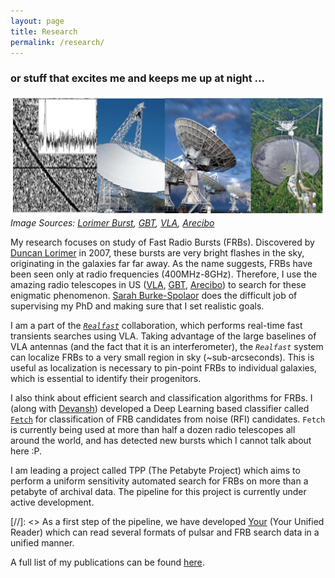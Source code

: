 ```yaml
---
layout: page
title: Research
permalink: /research/
---
```


### or stuff that excites me and keeps me up at night ... 

![](/images/research.png)
_Image Sources: [Lorimer Burst](http://astronomy.swin.edu.au/cosmos/F/Fast+Radio+Bursts), [GBT](https://public.nrao.edu/telescopes/gbt/), [VLA](https://public.nrao.edu/telescopes/vla/), [Arecibo](https://en.wikipedia.org/wiki/Arecibo_Observatory)_

My research focuses on study of Fast Radio Bursts (FRBs). Discovered by [Duncan Lorimer](https://physics.wvu.edu/faculty-and-staff/faculty/duncan-lorimer) in 2007, these bursts are very bright flashes in the sky, originating in the galaxies far far away. As the name suggests, FRBs have been seen only at radio frequencies (400MHz-8GHz). Therefore, I use the amazing radio telescopes in US ([VLA](http://www.vla.nrao.edu/), [GBT](https://greenbankobservatory.org/science/telescopes/gbt/), [Arecibo](https://www.naic.edu/ao/new-landing)) to search for these enigmatic phenomenon. [Sarah Burke-Spolaor](https://sarahspolaor.faculty.wvu.edu/) does the difficult job of supervising my PhD and making sure that I set realistic goals. 

I am a part of the [*`Realfast`*](http://realfast.io/) collaboration, which performs real-time fast transients searches using VLA. Taking advantage of the large baselines of VLA antennas (and the fact that it is an interferometer), the *`Realfast`* system can localize FRBs to a very small region in sky (~sub-arcseconds). This is useful as localization is necessary to pin-point FRBs to individual galaxies, which is essential to identify their progenitors. 

I also think about efficient search and classification algorithms for FRBs. I (along with [Devansh](https://www.linkedin.com/in/devanshkv)) developed a Deep Learning based classifier called [`Fetch`](https://github.com/devanshkv/fetch) for classification of FRB candidates from noise (RFI) candidates. `Fetch` is currently being used at more than half a dozen radio telescopes all around the world, and has detected new bursts which I cannot talk about here :P. 

I am leading a project called TPP (The Petabyte Project) which aims to perform a uniform sensitivity automated search for FRBs on more than a petabyte of archival data. The pipeline for this project is currently under active development. 

[//]: <> As a first step of the pipeline, we have developed [Your](https://github.com/devanshkv/your) (Your Unified Reader) which can read several formats of pulsar and FRB search data in a unified manner.  

A full list of my publications can be found [here](https://ui.adsabs.harvard.edu/public-libraries/yUUKwaFhRVu2DCvZ4A3HXg).
 
 



